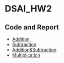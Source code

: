 # DSAI_HW2
## Code and Report
- [Addition]()
- [Subtraction]()
- [Addition&Subtraction]()
- [Multiplication]()
